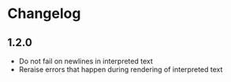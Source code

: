 # Changelog

## 1.2.0

- Do not fail on newlines in interpreted text
- Reraise errors that happen during rendering of interpreted text
